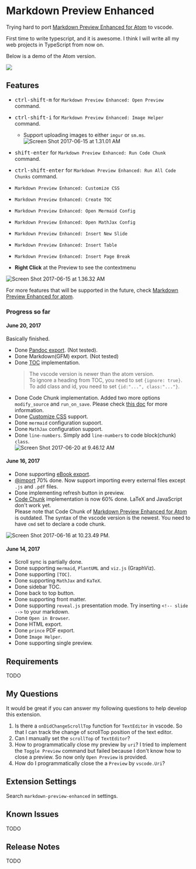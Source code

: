 # Markdown Preview Enhanced

Trying hard to port [Markdown Preview Enhanced for Atom](https://github.com/shd101wyy/markdown-preview-enhanced) to vscode.

First time to write typescript, and it is awesome. I think I will write all my web projects in TypeScript from now on.  

Below is a demo of the Atom version.   

![](https://user-images.githubusercontent.com/1908863/26898176-a5cad7fc-4b90-11e7-9d8c-74f85f28f133.gif)

## Features
* <kbd>ctrl-shift-m</kbd> for `Markdown Preview Enhanced: Open Preview` command.  
* <kbd>ctrl-shift-i</kbd> for `Markdown Preview Enhanced: Image Helper` command.    
    * Support uploading images to either `imgur` or `sm.ms`.  
![Screen Shot 2017-06-15 at 1.31.01 AM](https://ooo.0o0.ooo/2017/06/15/59422aa748341.png)  
* <kbd>shift-enter</kbd> for `Markdown Preview Enhanced: Run Code Chunk` command.  
* <kbd>ctrl-shift-enter</kbd> for `Markdown Preview Enhanced: Run All Code Chunks` command.  
* `Markdown Preview Enhanced: Customize CSS`    
* `Markdown Preview Enhanced: Create TOC`  
* `Markdown Preview Enhanced: Open Mermaid Config`
* `Markdown Preview Enhanced: Open MathJax Config`  
* `Markdown Preview Enhanced: Insert New Slide`  
* `Markdown Preview Enhanced: Insert Table`  
* `Markdown Preview Enhanced: Insert Page Break`  


* **Right Click** at the Preview to see the contextmenu  

![Screen Shot 2017-06-15 at 1.36.32 AM](https://ooo.0o0.ooo/2017/06/15/59422b1ab3931.png)

For more features that will be supported in the future, check [Markdown Preview Enhanced for atom](https://shd101wyy.github.io/markdown-preview-enhanced/#/).

### Progress so far 
#### June 20, 2017
Basically finished.   
* Done [Pandoc export](https://shd101wyy.github.io/markdown-preview-enhanced/#/pandoc-pdf). (Not tested).  
* Done Markdown(GFM) export. (Not tested)   
* Done [TOC](https://shd101wyy.github.io/markdown-preview-enhanced/#/toc) implementation.   
    > The vscode version is newer than the atom version.   
    > To ignore a heading from TOC, you need to set `{ignore: true}`.  
    > To add class and id, you need to set `{id:"...", class:"..."}`.  
* Done Code Chunk implementation. Added two more options `modify_source` and `run_on_save`. Please check [this doc](./docs/code-chunk.md) for more information.   
* Done [Customize CSS](https://shd101wyy.github.io/markdown-preview-enhanced/#/customize-css) support.  
* Done `mermaid` configuration supoort.    
* Done `MathJax` configuration support.   
* Done `line-numbers`. Simply add `line-numbers` to code block(chunk) `class`.  
![Screen Shot 2017-06-20 at 9.46.12 AM](https://ooo.0o0.ooo/2017/06/20/594939ec162d9.png)

#### June 16, 2017
* Done supporting [eBook export](https://shd101wyy.github.io/markdown-preview-enhanced/#/ebook).  
* [@import](https://shd101wyy.github.io/markdown-preview-enhanced/#/file-imports) 70% done. Now support importing every external files except `.js` and `.pdf` files.  
* Done implementing refresh button in preview.  
* [Code Chunk](https://shd101wyy.github.io/markdown-preview-enhanced/#/code-chunk) implementation is now 60% done. LaTeX and JavaScript don't work yet.    
Please note that Code Chunk of [Markdown Preview Enhanced for Atom](https://shd101wyy.github.io/markdown-preview-enhanced/#/code-chunk) is outdated. The syntax of the vscode version is the newest. You need to have `cmd` set to declare a code chunk.  

![Screen Shot 2017-06-16 at 10.23.49 PM](https://ooo.0o0.ooo/2017/06/17/5944a2b03d954.png).  


#### June 14, 2017
* Scroll sync is partially done.
* Done supporting `mermaid`, `PlantUML` and `viz.js` (GraphViz). 
* Done supporting `[TOC]`.  
* Done supporting `MathJax` and `KaTeX`.
* Done sidebar TOC.  
* Done back to top button.  
* Done supporting front matter.
* Done supporting `reveal.js` presentation mode. Try inserting `<!-- slide -->` to your markdown.  
* Done `Open in Browser`. 
* Done HTML export.  
* Done `prince` PDF export.  
* Done `Image Helper`.  
* Done supporting single preview.  




## Requirements

TODO

## My Questions
It would be great if you can answer my following questions to help develop this extension.  
1. Is there a `onDidChangeScrollTop` function for `TextEditor` in vscode. So that I can track the change of scrollTop position of the text editor.  
1. Can I manually set the `scrollTop` of `TextEditor`?
1. How to programmatically close my preview by `uri`? I tried to implement the `Toggle Preview` command but failed because I don't know how to close a preview. So now only `Open Preview` is provided.  
1. How do I programmatically close the a `Preview` by `vscode.Uri`?  

## Extension Settings

Search `markdown-preview-enhanced` in settings.  

## Known Issues

TODO

## Release Notes

TODO